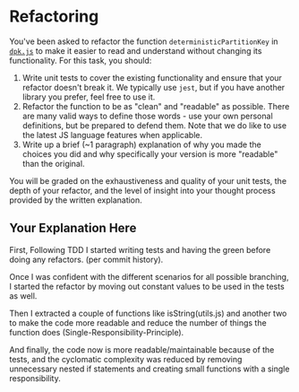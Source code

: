 # Refactoring

You've been asked to refactor the function `deterministicPartitionKey` in [`dpk.js`](dpk.js) to make it easier to read and understand without changing its functionality. For this task, you should:

1. Write unit tests to cover the existing functionality and ensure that your refactor doesn't break it. We typically use `jest`, but if you have another library you prefer, feel free to use it.
2. Refactor the function to be as "clean" and "readable" as possible. There are many valid ways to define those words - use your own personal definitions, but be prepared to defend them. Note that we do like to use the latest JS language features when applicable.
3. Write up a brief (~1 paragraph) explanation of why you made the choices you did and why specifically your version is more "readable" than the original.

You will be graded on the exhaustiveness and quality of your unit tests, the depth of your refactor, and the level of insight into your thought process provided by the written explanation.

## Your Explanation Here

First, Following TDD I started writing tests and having the green before doing any refactors. (per commit history).

Once I was confident with the different scenarios for all possible branching, I started the refactor by moving out constant values to be used in the tests as well.

Then I extracted a couple of functions like isString(utils.js) and another two to make the code more readable and reduce the number of things the function does (Single-Responsibility-Principle).

And finally, the code now is more readable/maintainable because of the tests, and the cyclomatic complexity was reduced by removing unnecessary nested if statements and creating small functions with a single responsibility.